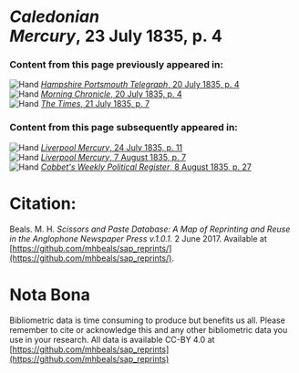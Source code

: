# *Caledonian Mercury*, 23 July 1835, p. 4  
  
### Content from this page previously appeared in:  
![Hand](http://scissorsandpaste.net/wp-content/uploads/2017/06/smallhandpointer.png) [*Hampshire Portsmouth Telegraph*, 20 July 1835, p. 4](https://mhbeals.github.io/sap_html/Hampshire-Portsmouth-Telegraph/Hampshire-Portsmouth-Telegraph-20-July-1835-p-4)  
![Hand](http://scissorsandpaste.net/wp-content/uploads/2017/06/smallhandpointer.png) [*Morning Chronicle*, 20 July 1835, p. 4](https://mhbeals.github.io/sap_html/Morning-Chronicle/Morning-Chronicle-20-July-1835-p-4)  
![Hand](http://scissorsandpaste.net/wp-content/uploads/2017/06/smallhandpointer.png) [*The Times*, 21 July 1835, p. 7](https://mhbeals.github.io/sap_html/The-Times/The-Times-21-July-1835-p-7)  
  
### Content from this page subsequently appeared in:  
![Hand](http://scissorsandpaste.net/wp-content/uploads/2017/06/smallhandpointer.png) [*Liverpool Mercury*, 24 July 1835, p. 11](https://mhbeals.github.io/sap_html/Liverpool-Mercury/Liverpool-Mercury-24-July-1835-p-11)  
![Hand](http://scissorsandpaste.net/wp-content/uploads/2017/06/smallhandpointer.png) [*Liverpool Mercury*, 7 August 1835, p. 7](https://mhbeals.github.io/sap_html/Liverpool-Mercury/Liverpool-Mercury-7-August-1835-p-7)  
![Hand](http://scissorsandpaste.net/wp-content/uploads/2017/06/smallhandpointer.png) [*Cobbet's Weekly Political Register*, 8 August 1835, p. 27](https://mhbeals.github.io/sap_html/Cobbet's-Weekly-Political-Register/Cobbet's-Weekly-Political-Register-8-August-1835-p-27)  


# Citation: 

Beals. M. H. *Scissors and Paste Database: A Map of Reprinting and Reuse in the Anglophone Newspaper Press v.1.0.1.* 2 June 2017. Available at [https://github.com/mhbeals/sap_reprints/](https://github.com/mhbeals/sap_reprints/). 

# Nota Bona

Bibliometric data is time consuming to produce but benefits us all. Please remember to cite or acknowledge this and any other bibliometric data you use in your research. All data is available CC-BY 4.0 at [https://github.com/mhbeals/sap_reprints](https://github.com/mhbeals/sap_reprints)